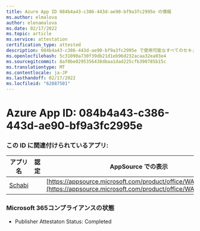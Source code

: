 ```yaml
---
title: Azure App ID 084b4a43-c386-443d-ae90-bf9a3fc2995e の情報
ms.author: elmalova
author: elenamalova
ms.date: 02/17/2022
ms.topic: article
ms.service: attestation
certification_type: attested
description: 084b4a43-c386-443d-ae90-bf9a3fc2995e で使用可能なすべてのセキュリティおよびコンプライアンス情報。
ms.openlocfilehash: 5c31090a730f39db21d1eb96d232acaa32ea03e4
ms.sourcegitcommit: 8af0be0295356438dbaa1dad225cfb390785b15c
ms.translationtype: MT
ms.contentlocale: ja-JP
ms.lasthandoff: 02/17/2022
ms.locfileid: "62887501"
---
```

# <a name="azure-app-id-084b4a43-c386-443d-ae90-bf9a3fc2995e"></a>Azure App ID: 084b4a43-c386-443d-ae90-bf9a3fc2995e


### <a name="apps-associated-with-this-id"></a>この ID に関連付けられているアプリ:
| **アプリ名** | **認定** | **AppSource での表示** |
|--------------|---------------|-----------------------|
| [Schabi](https://docs.microsoft.com/microsoft-365-app-certification/forward/WA200003728) |  | [https://appsource.microsoft.com/product/office/WA200003728](https://appsource.microsoft.com/product/office/WA200003728) |

### <a name="microsoft-365-app-compliance-status"></a>Microsoft 365コンプライアンスの状態
- Publisher Attestaton Status: Completed
